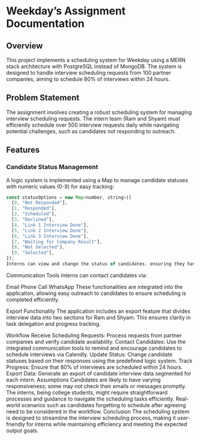 # Weekday’s Assignment Documentation

## Overview
This project implements a scheduling system for Weekday using a MERN stack architecture with PostgreSQL instead of MongoDB. The system is designed to handle interview scheduling requests from 100 partner companies, aiming to schedule 80% of interviews within 24 hours.

## Problem Statement
The assignment involves creating a robust scheduling system for managing interview scheduling requests. The intern team (Ram and Shyam) must efficiently schedule over 500 interview requests daily while navigating potential challenges, such as candidates not responding to outreach.

## Features

### Candidate Status Management
A logic system is implemented using a Map to manage candidate statuses with numeric values (0-9) for easy tracking:

```javascript
const statusOptions = new Map<number, string>([
  [0, "Not Responded"],
  [1, "Responded"],
  [2, "Scheduled"],
  [3, "Declined"],
  [4, "Link 1 Interview Done"],
  [5, "Link 2 Interview Done"],
  [6, "Link 3 Interview Done"],
  [7, "Waiting for Company Result"],
  [8, "Not Selected"],
  [9, "Selected"],
]);
Interns can view and change the status of candidates, ensuring they have the most current information.
```

Communication Tools
Interns can contact candidates via:

Email
Phone Call
WhatsApp
These functionalities are integrated into the application, allowing easy outreach to candidates to ensure scheduling is completed efficiently.

Export Functionality
The application includes an export feature that divides interview data into two sections for Ram and Shyam. This ensures clarity in task delegation and progress tracking.

Workflow
Receive Scheduling Requests: Process requests from partner companies and verify candidate availability.
Contact Candidates: Use the integrated communication tools to remind and encourage candidates to schedule interviews via Calendly.
Update Status: Change candidate statuses based on their responses using the predefined logic system.
Track Progress: Ensure that 80% of interviews are scheduled within 24 hours.
Export Data: Generate an export of candidate interview data segmented for each intern.
Assumptions
Candidates are likely to have varying responsiveness; some may not check their emails or messages promptly.
The interns, being college students, might require straightforward processes and guidance to navigate the scheduling tasks efficiently.
Real-world scenarios such as candidates forgetting to schedule after agreeing need to be considered in the workflow.
Conclusion
The scheduling system is designed to streamline the interview scheduling process, making it user-friendly for interns while maintaining efficiency and meeting the expected output goals.
